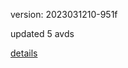 version: 2023031210-951f

updated 5 avds

[details](https://github.com/0x74f917491bfa7ebfa379/ali_avd_db/blob/master/change_log/2023/03/12/10/951f.txt)